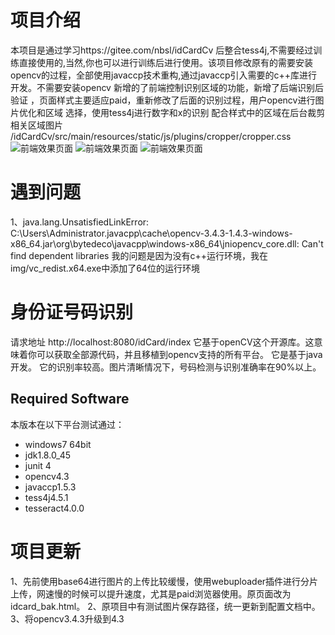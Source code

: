 # 项目介绍
本项目是通过学习https://gitee.com/nbsl/idCardCv 后整合tess4j,不需要经过训练直接使用的,当然,你也可以进行训练后进行使用。该项目修改原有的需要安装opencv的过程，全部使用javaccp技术重构,通过javaccp引入需要的c++库进行开发。不需要安装opencv
新增的了前端控制识别区域的功能，新增了后端识别后验证 ，页面样式主要适应paid，重新修改了后面的识别过程，用户opencv进行图片优化和区域
选择，使用tess4j进行数字和x的识别
配合样式中的区域在后台裁剪相关区域图片
/idCardCv/src/main/resources/static/js/plugins/cropper/cropper.css
![前端效果页面](https://gitee.com/endlesshh/idCardCv/raw/master/img/1.jpg)
![前端效果页面](https://gitee.com/endlesshh/idCardCv/raw/master/img/2.jpg)
![前端效果页面](https://gitee.com/endlesshh/idCardCv/raw/master/img/3.jpg)
# 遇到问题
1、java.lang.UnsatisfiedLinkError: C:\Users\Administrator\.javacpp\cache\opencv-3.4.3-1.4.3-windows-x86_64.jar\org\bytedeco\javacpp\windows-x86_64\jniopencv_core.dll: Can't find dependent libraries
 我的问题是因为没有c++运行环境，我在img/vc_redist.x64.exe中添加了64位的运行环境

# 身份证号码识别
请求地址
http://localhost:8080/idCard/index
它基于openCV这个开源库。这意味着你可以获取全部源代码，并且移植到opencv支持的所有平台。
它是基于java开发。
它的识别率较高。图片清晰情况下，号码检测与识别准确率在90%以上。
 
 Required Software
------------
本版本在以下平台测试通过：
* windows7 64bit
* jdk1.8.0_45
* junit 4
* opencv4.3
* javaccp1.5.3
* tess4j4.5.1
* tesseract4.0.0

# 项目更新
1、先前使用base64进行图片的上传比较缓慢，使用webuploader插件进行分片上传，网速慢的时候可以提升速度，尤其是paid浏览器使用。原页面改为idcard_bak.html。
2、原项目中有测试图片保存路径，统一更新到配置文档中。
3、将opencv3.4.3升级到4.3

 